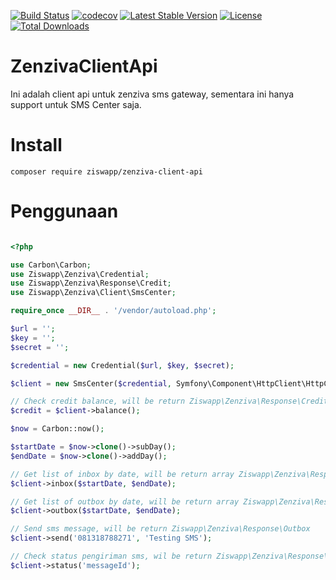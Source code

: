 [![Build Status](https://travis-ci.org/Ziswapp/ZenzivaClientApi.svg?branch=master)](https://travis-ci.org/Ziswapp/ZenzivaClientApi)
[![codecov](https://codecov.io/gh/Ziswapp/ZenzivaClientApi/branch/master/graph/badge.svg)](https://codecov.io/gh/Ziswapp/ZenzivaClientApi)
[![Latest Stable Version](https://poser.pugx.org/ziswapp/zenziva-client-api/v/stable)](https://packagist.org/packages/ziswapp/zenziva-client-api)
[![License](https://poser.pugx.org/ziswapp/zenziva-client-api/license)](https://packagist.org/packages/ziswapp/zenziva-client-api)
[![Total Downloads](https://poser.pugx.org/ziswapp/zenziva-client-api/downloads)](https://packagist.org/packages/ziswapp/zenziva-client-api)

# ZenzivaClientApi

Ini adalah client api untuk zenziva sms gateway, sementara ini hanya support untuk SMS Center saja.

# Install

```
composer require ziswapp/zenziva-client-api
```

# Penggunaan

```php

<?php

use Carbon\Carbon;
use Ziswapp\Zenziva\Credential;
use Ziswapp\Zenziva\Response\Credit;
use Ziswapp\Zenziva\Client\SmsCenter;

require_once __DIR__ . '/vendor/autoload.php';

$url = '';
$key = '';
$secret = '';

$credential = new Credential($url, $key, $secret);

$client = new SmsCenter($credential, Symfony\Component\HttpClient\HttpClient::create());

// Check credit balance, will be return Ziswapp\Zenziva\Response\Credit
$credit = $client->balance();

$now = Carbon::now();

$startDate = $now->clone()->subDay();
$endDate = $now->clone()->addDay();

// Get list of inbox by date, will be return array Ziswapp\Zenziva\Response\Inbox
$client->inbox($startDate, $endDate);

// Get list of outbox by date, will be return array Ziswapp\Zenziva\Response\Outbox
$client->outbox($startDate, $endDate);

// Send sms message, will be return Ziswapp\Zenziva\Response\Outbox
$client->send('081318788271', 'Testing SMS');

// Check status pengiriman sms, wil be return Ziswapp\Zenziva\Response\Outbox
$client->status('messageId');
```
